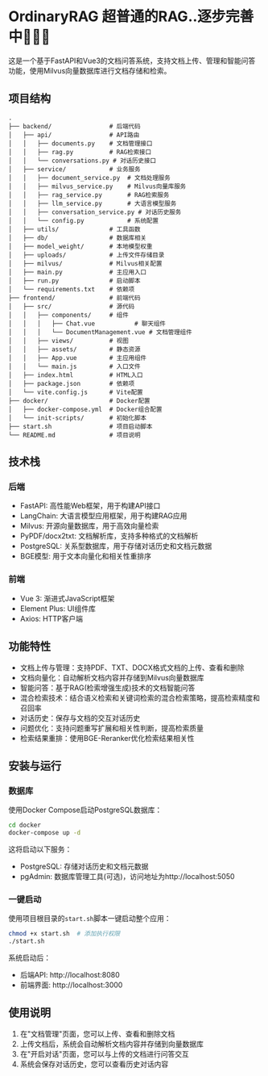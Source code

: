 # OrdinaryRAG 超普通的RAG..逐步完善中👨🏻‍💻

这是一个基于FastAPI和Vue3的文档问答系统，支持文档上传、管理和智能问答功能，使用Milvus向量数据库进行文档存储和检索。

## 项目结构

```
.
├── backend/                # 后端代码
│   ├── api/                # API路由
│   │   ├── documents.py    # 文档管理接口
│   │   ├── rag.py          # RAG检索接口
│   │   └── conversations.py # 对话历史接口
│   ├── service/            # 业务服务
│   │   ├── document_service.py  # 文档处理服务
│   │   ├── milvus_service.py    # Milvus向量库服务
│   │   ├── rag_service.py       # RAG检索服务
│   │   ├── llm_service.py       # 大语言模型服务
│   │   ├── conversation_service.py # 对话历史服务
│   │   └── config.py            # 系统配置
│   ├── utils/              # 工具函数
│   ├── db/                 # 数据库相关
│   ├── model_weight/       # 本地模型权重
│   ├── uploads/            # 上传文件存储目录
│   ├── milvus/             # Milvus相关配置
│   ├── main.py             # 主应用入口
│   ├── run.py              # 启动脚本
│   └── requirements.txt    # 依赖项
├── frontend/               # 前端代码
│   ├── src/                # 源代码
│   │   ├── components/     # 组件
│   │   │   ├── Chat.vue           # 聊天组件
│   │   │   └── DocumentManagement.vue # 文档管理组件
│   │   ├── views/          # 视图
│   │   ├── assets/         # 静态资源
│   │   ├── App.vue         # 主应用组件
│   │   └── main.js         # 入口文件
│   ├── index.html          # HTML入口
│   ├── package.json        # 依赖项
│   └── vite.config.js      # Vite配置
├── docker/                 # Docker配置
│   ├── docker-compose.yml  # Docker组合配置
│   └── init-scripts/       # 初始化脚本
├── start.sh                # 项目启动脚本
└── README.md               # 项目说明
```

## 技术栈

### 后端
- FastAPI: 高性能Web框架，用于构建API接口
- LangChain: 大语言模型应用框架，用于构建RAG应用
- Milvus: 开源向量数据库，用于高效向量检索
- PyPDF/docx2txt: 文档解析库，支持多种格式的文档解析
- PostgreSQL: 关系型数据库，用于存储对话历史和文档元数据
- BGE模型: 用于文本向量化和相关性重排序

### 前端
- Vue 3: 渐进式JavaScript框架
- Element Plus: UI组件库
- Axios: HTTP客户端

## 功能特性

- 文档上传与管理：支持PDF、TXT、DOCX格式文档的上传、查看和删除
- 文档向量化：自动解析文档内容并存储到Milvus向量数据库
- 智能问答：基于RAG(检索增强生成)技术的文档智能问答
- 混合检索技术：结合语义检索和关键词检索的混合检索策略，提高检索精度和召回率
- 对话历史：保存与文档的交互对话历史
- 问题优化：支持问题重写扩展和相关性判断，提高检索质量
- 检索结果重排：使用BGE-Reranker优化检索结果相关性

## 安装与运行

### 数据库

使用Docker Compose启动PostgreSQL数据库：

```bash
cd docker
docker-compose up -d
```

这将启动以下服务：
- PostgreSQL: 存储对话历史和文档元数据
- pgAdmin: 数据库管理工具(可选)，访问地址为http://localhost:5050

### 一键启动

使用项目根目录的`start.sh`脚本一键启动整个应用：

```bash
chmod +x start.sh  # 添加执行权限
./start.sh
```

系统启动后：
- 后端API: http://localhost:8080
- 前端界面: http://localhost:3000

## 使用说明

1. 在"文档管理"页面，您可以上传、查看和删除文档
2. 上传文档后，系统会自动解析文档内容并存储到向量数据库
3. 在"开启对话"页面，您可以与上传的文档进行问答交互
4. 系统会保存对话历史，您可以查看历史对话内容 